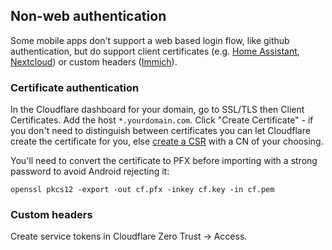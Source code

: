 ## Non-web authentication 

Some mobile apps don't support a web based login flow, like github authentication, but do support client certificates (e.g. [Home Assistant](https://github.com/home-assistant/android/pull/2526), [Nextcloud](https://github.com/nextcloud/android/pull/12408)) or custom headers ([Immich](https://github.com/immich-app/immich/pull/10588)).

### Certificate authentication

In the Cloudflare dashboard for your domain, go to SSL/TLS then Client Certificates. Add the host `*.yourdomain.com`. Click "Create Certificate" - if you don't need to distinguish between certificates you can let Cloudflare create the certificate for you, else [create a CSR](https://developers.cloudflare.com/ssl/client-certificates/label-client-certificate/) with a CN of your choosing.

You'll need to convert the certificate to PFX before importing with a strong password to avoid Android rejecting it:
```shell
openssl pkcs12 -export -out cf.pfx -inkey cf.key -in cf.pem
```

### Custom headers

Create service tokens in Cloudflare Zero Trust -> Access.